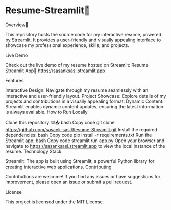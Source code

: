 # Resume-Streamlit🎈

Overview📝

This repository hosts the source code for my interactive resume, powered by Streamlit. It provides a user-friendly and visually appealing interface to showcase my professional experience, skills, and projects.

Live Demo

Check out the live demo of my resume hosted on Streamlit: Resume Streamlit App🎈
https://sasanksasi.streamlit.app

Features

Interactive Design: Navigate through my resume seamlessly with an interactive and user-friendly layout.
Project Showcase: Explore details of my projects and contributions in a visually appealing format.
Dynamic Content: Streamlit enables dynamic content updates, ensuring the latest information is always available.
How to Run Locally

Clone this repository:⌨️📥
bash
Copy code
git clone https://github.com/sasank-sasi/Resume-Streamlit.git
Install the required dependencies:
bash
Copy code
pip install -r requirements.txt
Run the Streamlit app:
bash
Copy code
streamlit run app.py
Open your browser and navigate to https://sasanksasi.streamlit.app to view the local instance of the resume.
Technology Stack

Streamlit: The app is built using Streamlit, a powerful Python library for creating interactive web applications.
Contributing

Contributions are welcome! If you find any issues or have suggestions for improvement, please open an issue or submit a pull request.

License

This project is licensed under the MIT License.
